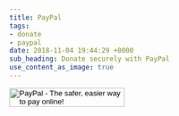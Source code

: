 ```yaml
---
title: PayPal
tags:
- donate
- paypal
date: 2018-11-04 19:44:29 +0000
sub_heading: Donate securely with PayPal 
use_content_as_image: true
---
```

 <form style="display: flex; justify-content: left;" action="https://www.paypal.com/cgi-bin/webscr" method="post" target="_top"><input name="cmd" type="hidden" value="_s-xclick" /><br />
	<input name="hosted_button_id" type="hidden" value="KKHC5KC5QCR7Q" /><br />
	<input alt="PayPal - The safer, easier way to pay online!" name="submit" src="{{ "/img/donation-with-paypal.jpg" | relative_url }}" type="image" style="height:64%; width:64%;" /><br />
</form>